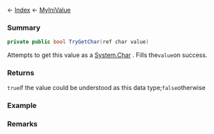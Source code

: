 ← [Index](Api-Index) ← [MyIniValue](VRage.Game.ModAPI.Ingame.Utilities.MyIniValue)

### Summary

```csharp
private public bool TryGetChar(ref char value)
```

Attempts to get this value as a [System.Char](https://docs.microsoft.com/en-us/dotnet/api/system.char?view=netframework-4.6) . Fills the`value`on success.

### Returns

`true`if the value could be understood as this data type;`false`otherwise

### Example

### Remarks

